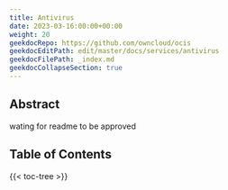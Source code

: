 ```yaml
---
title: Antivirus
date: 2023-03-16:00:00+00:00
weight: 20
geekdocRepo: https://github.com/owncloud/ocis
geekdocEditPath: edit/master/docs/services/antivirus
geekdocFilePath: _index.md
geekdocCollapseSection: true
---
```


## Abstract

wating for readme to be approved

## Table of Contents

{{< toc-tree >}}
